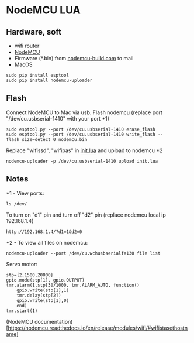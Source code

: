 # NodeMCU LUA
## Hardware, soft
* wifi router
* [NodeMCU](https://www.ebay.com/sch/i.html?_nkw=nodemcu)
* Firmware (*.bin) from [nodemcu-build.com](https://nodemcu-build.com) to mail
* MacOS
```
sudo pip install esptool
sudo pip install nodemcu-uploader
```
## Flash
Connect NodeMCU to Mac via usb.
Flash nodemcu (replace port "/dev/cu.usbserial-1410" with your port *1)
```
sudo esptool.py --port /dev/cu.usbserial-1410 erase_flash
sudo esptool.py --port /dev/cu.usbserial-1410 write_flash --flash_size=detect 0 nodemcu.bin
```
Replace "wifissd", "wifipas" in [init.lua](init.lua) and upload to nodemcu *2
```
nodemcu-uploader -p /dev/cu.usbserial-1410 upload init.lua
```
## Notes
*1 - View ports:
```
ls /dev/
```
То turn on "d1" pin and turn off "d2" pin (replace nodemcu local ip 192.168.1.4)
```
http://192.168.1.4/?d1=1&d2=0
```
*2 - To view all files on nodemcu:
```
nodemcu-uploader --port /dev/cu.wchusbserialfa130 file list
```
Servo motor:
```
stp={2,1500,20000}
gpio.mode(stp[1], gpio.OUTPUT)
tmr.alarm(1,stp[3]/1000, tmr.ALARM_AUTO, function() 
	gpio.write(stp[1],1) 
	tmr.delay(stp[2]) 
	gpio.write(stp[1],0)
	end)
tmr.start(1)
```
(NodeMCU documentation)[https://nodemcu.readthedocs.io/en/release/modules/wifi/#wifistasethostname]
